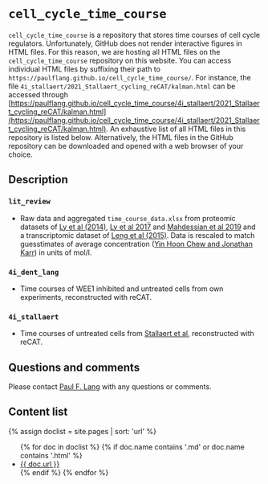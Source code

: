# `cell_cycle_time_course`

`cell_cycle_time_course` is a repository that stores time courses of cell cycle regulators. Unfortunately, GitHub does not render interactive figures in HTML files. For this reason, we are hosting all HTML files on the `cell_cycle_time_course` repository on this website. You can access individual HTML files by suffixing their path to `https://paulflang.github.io/cell_cycle_time_course/`. For instance, the file `4i_stallaert/2021_Stallaert_cycling_reCAT/kalman.html` can be accessed through [https://paulflang.github.io/cell_cycle_time_course/4i_stallaert/2021_Stallaert_cycling_reCAT/kalman.html](https://paulflang.github.io/cell_cycle_time_course/4i_stallaert/2021_Stallaert_cycling_reCAT/kalman.html). An exhaustive list of all HTML files in this repository is listed below. Alternatively, the HTML files in the GitHub repository can be downloaded and opened with a web browser of your choice.

## Description

### `lit_review`
* Raw data and aggregated `time_course_data.xlsx` from proteomic datasets of [Ly et al (2014)](https://doi.org/10.7554/eLife.01630), [Ly et al 2017](https://www.ncbi.nlm.nih.gov/pmc/articles/PMC5650473/) and [Mahdessian et al 2019](https://www.biorxiv.org/content/10.1101/543231v1) and a transcriptomic dataset of [Leng et al (2015)](https://www.nature.com/articles/nmeth.3549). Data is rescaled to match guesstimates of average concentration ([Yin Hoon Chew and Jonathan Karr](https://github.com/KarrLab/h1_hesc/blob/master/h1_hesc/kb_gen/core.xlsx)) in units of mol/l.

### `4i_dent_lang`
* Time courses of WEE1 inhibited and untreated cells from own experiments, reconstructed with reCAT.

### `4i_stallaert`
* Time courses of untreated cells from [Stallaert et al](https://www.biorxiv.org/content/10.1101/2021.02.11.430845v1), reconstructed with reCAT.

## Questions and comments
Please contact [Paul F. Lang](mailto:paul.lang@wolfson.ox.ac.uk) with any questions or comments.

## Content list

{% assign doclist = site.pages | sort: 'url'  %}
<ul>
   {% for doc in doclist %}
        {% if doc.name contains '.md' or doc.name contains '.html' %}
            <li><a href="{{ site.baseurl }}{{ doc.url }}">{{ doc.url }}</a></li>
        {% endif %}
    {% endfor %}
</ul>

